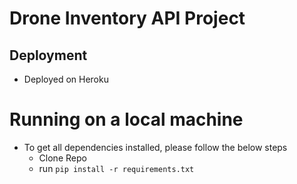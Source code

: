 # Drone Inventory API Project

## Deployment
- Deployed on Heroku

# Running on a local machine
- To get all dependencies installed, please follow the below steps
    - Clone Repo
    - run `pip install -r requirements.txt`